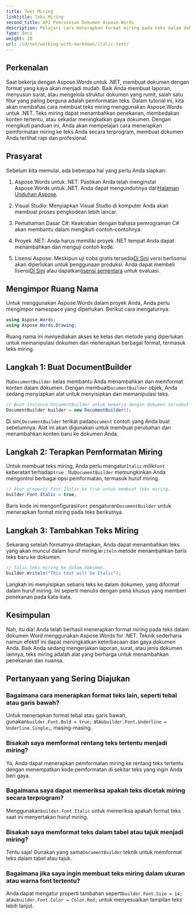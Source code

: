 ```yaml
---
title: Teks Miring
linktitle: Teks Miring
second_title: API Pemrosesan Dokumen Aspose.Words
description: Pelajari cara menerapkan format miring pada teks dalam dokumen Word menggunakan Aspose.Words untuk .NET. Panduan langkah demi langkah dengan contoh kode disertakan.
type: docs
weight: 10
url: /id/net/working-with-markdown/italic-text/
---
```

## Perkenalan

Saat bekerja dengan Aspose.Words untuk .NET, membuat dokumen dengan format yang kaya akan menjadi mudah. Baik Anda membuat laporan, menyusun surat, atau mengelola struktur dokumen yang rumit, salah satu fitur yang paling berguna adalah pemformatan teks. Dalam tutorial ini, kita akan membahas cara membuat teks miring menggunakan Aspose.Words untuk .NET. Teks miring dapat menambahkan penekanan, membedakan konten tertentu, atau sekadar meningkatkan gaya dokumen. Dengan mengikuti panduan ini, Anda akan mempelajari cara menerapkan pemformatan miring ke teks Anda secara terprogram, membuat dokumen Anda terlihat rapi dan profesional.

## Prasyarat

Sebelum kita memulai, ada beberapa hal yang perlu Anda siapkan:

1.  Aspose.Words untuk .NET: Pastikan Anda telah menginstal Aspose.Words untuk .NET. Anda dapat mengunduhnya dari[Halaman Unduhan Aspose](https://releases.aspose.com/words/net/).

2. Visual Studio: Menyiapkan Visual Studio di komputer Anda akan membuat proses pengkodean lebih lancar. 

3. Pemahaman Dasar C#: Keakraban dengan bahasa pemrograman C# akan membantu dalam mengikuti contoh-contohnya.

4. Proyek .NET: Anda harus memiliki proyek .NET tempat Anda dapat menambahkan dan menguji contoh kode.

5.  Lisensi Aspose: Meskipun uji coba gratis tersedia[Di Sini](https://releases.aspose.com/) versi berlisensi akan diperlukan untuk penggunaan produksi. Anda dapat membeli lisensi[Di Sini](https://purchase.aspose.com/buy) atau dapatkan[lisensi sementara](https://purchase.aspose.com/temporary-license/) untuk evaluasi.

## Mengimpor Ruang Nama

Untuk menggunakan Aspose.Words dalam proyek Anda, Anda perlu mengimpor namespace yang diperlukan. Berikut cara mengaturnya:

```csharp
using Aspose.Words;
using Aspose.Words.Drawing;
```

Ruang nama ini menyediakan akses ke kelas dan metode yang diperlukan untuk memanipulasi dokumen dan menerapkan berbagai format, termasuk teks miring.

## Langkah 1: Buat DocumentBuilder

 Itu`DocumentBuilder` kelas membantu Anda menambahkan dan memformat konten dalam dokumen. Dengan membuat`DocumentBuilder` objek, Anda sedang menyiapkan alat untuk menyisipkan dan memanipulasi teks.

```csharp
// Buat instance DocumentBuilder untuk bekerja dengan dokumen tersebut.
DocumentBuilder builder = new DocumentBuilder();
```

 Di sini,`DocumentBuilder` terikat pada`Document` contoh yang Anda buat sebelumnya. Alat ini akan digunakan untuk membuat perubahan dan menambahkan konten baru ke dokumen Anda.

## Langkah 2: Terapkan Pemformatan Miring

 Untuk membuat teks miring, Anda perlu mengatur`Italic` milik`Font` keberatan terhadap`true` . Itu`DocumentBuilder` memungkinkan Anda mengontrol berbagai opsi pemformatan, termasuk huruf miring.

```csharp
// Atur properti Font Italic ke true untuk membuat teks miring.
builder.Font.Italic = true;
```

Baris kode ini mengonfigurasi`Font` pengaturan`DocumentBuilder` untuk menerapkan format miring pada teks berikutnya.

## Langkah 3: Tambahkan Teks Miring

 Sekarang setelah formatnya ditetapkan, Anda dapat menambahkan teks yang akan muncul dalam huruf miring.`Writeln` metode menambahkan baris teks baru ke dokumen.

```csharp
// Tulis teks miring ke dalam dokumen.
builder.Writeln("This text will be Italic");
```

Langkah ini menyisipkan sebaris teks ke dalam dokumen, yang diformat dalam huruf miring. Ini seperti menulis dengan pena khusus yang memberi penekanan pada kata-kata.

## Kesimpulan

Nah, itu dia! Anda telah berhasil menerapkan format miring pada teks dalam dokumen Word menggunakan Aspose.Words for .NET. Teknik sederhana namun efektif ini dapat meningkatkan keterbacaan dan gaya dokumen Anda. Baik Anda sedang mengerjakan laporan, surat, atau jenis dokumen lainnya, teks miring adalah alat yang berharga untuk menambahkan penekanan dan nuansa.

## Pertanyaan yang Sering Diajukan

### Bagaimana cara menerapkan format teks lain, seperti tebal atau garis bawah?
 Untuk menerapkan format tebal atau garis bawah, gunakan`builder.Font.Bold = true;` atau`builder.Font.Underline = Underline.Single;`, masing-masing.

### Bisakah saya memformat rentang teks tertentu menjadi miring?
Ya, Anda dapat menerapkan pemformatan miring ke rentang teks tertentu dengan menempatkan kode pemformatan di sekitar teks yang ingin Anda beri gaya.

### Bagaimana saya dapat memeriksa apakah teks dicetak miring secara terprogram?
 Menggunakan`builder.Font.Italic` untuk memeriksa apakah format teks saat ini menyertakan huruf miring.

### Bisakah saya memformat teks dalam tabel atau tajuk menjadi miring?
 Tentu saja! Gunakan yang sama`DocumentBuilder` teknik untuk memformat teks dalam tabel atau tajuk.

### Bagaimana jika saya ingin membuat teks miring dalam ukuran atau warna font tertentu?
 Anda dapat mengatur properti tambahan seperti`builder.Font.Size = 14;` atau`builder.Font.Color = Color.Red;` untuk menyesuaikan tampilan teks lebih lanjut.